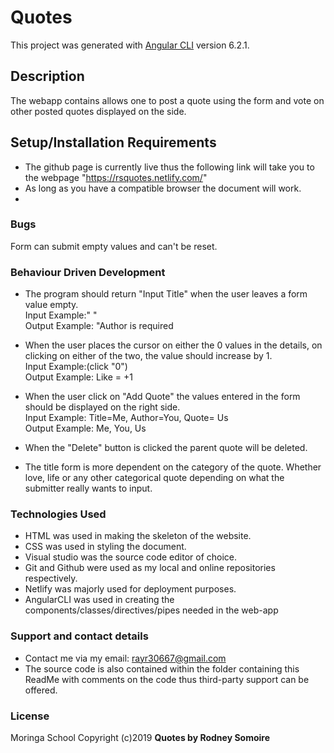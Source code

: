# Quotes

This project was generated with [Angular CLI](https://github.com/angular/angular-cli) version 6.2.1.


## Description
The webapp contains allows one to post a quote using the form and vote on other posted quotes displayed on the side.

## Setup/Installation Requirements
* The github page is currently live thus the following link will take you to the webpage "https://rsquotes.netlify.com/"
* As long as you have a compatible browser the document will work.
*

### Bugs
Form can submit empty values and can't be reset.

### Behaviour Driven Development
* The program should return "Input Title" when the user leaves a form value empty.<br> 
Input Example:" "<br>
Output Example: "Author is required

* When the user places the cursor on either the 0 values in the details, on clicking on either of the two, the value should increase by 1.<br>
Input Example:(click "0")<br>
Output Example: Like = +1<br>

* When the user click on "Add Quote" the values entered in the form should be displayed on the right side.<br>
Input Example: Title=Me, Author=You, Quote= Us<br>
Output Example: Me, You, Us

* When the "Delete" button is clicked the parent quote will be deleted.

* The title form is more dependent on the category of the quote. Whether love, life or any other categorical quote depending on what the submitter really wants to input.



### Technologies Used
* HTML was used in making the skeleton of the website.
* CSS was used in styling the document.
* Visual studio was the source code editor of choice.
* Git and Github were used as my local and online repositories respectively.
* Netlify was majorly used for deployment purposes.
* AngularCLI was used in creating the components/classes/directives/pipes needed in the web-app


### Support and contact details
* Contact me via my email: rayr30667@gmail.com
* The source code is also contained within the folder containing this ReadMe with comments on the code thus third-party support can be offered.

### License
Moringa School
Copyright (c)2019 **Quotes by Rodney Somoire**
  
